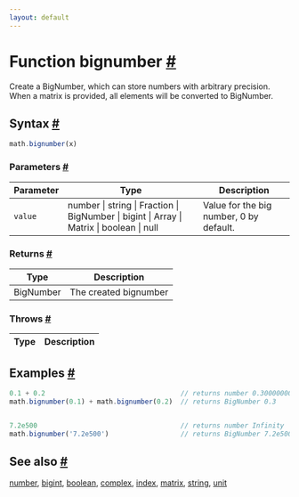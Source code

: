 ```yaml
---
layout: default
---
```


<!-- Note: This file is automatically generated from source code comments. Changes made in this file will be overridden. -->

<h1 id="function-bignumber">Function bignumber <a href="#function-bignumber" title="Permalink">#</a></h1>

Create a BigNumber, which can store numbers with arbitrary precision.
When a matrix is provided, all elements will be converted to BigNumber.


<h2 id="syntax">Syntax <a href="#syntax" title="Permalink">#</a></h2>

```js
math.bignumber(x)
```

<h3 id="parameters">Parameters <a href="#parameters" title="Permalink">#</a></h3>

Parameter | Type | Description
--------- | ---- | -----------
`value` | number &#124; string &#124; Fraction &#124; BigNumber &#124; bigint &#124; Array &#124; Matrix &#124; boolean &#124; null | Value for the big number, 0 by default.

<h3 id="returns">Returns <a href="#returns" title="Permalink">#</a></h3>

Type | Description
---- | -----------
BigNumber | The created bignumber


<h3 id="throws">Throws <a href="#throws" title="Permalink">#</a></h3>

Type | Description
---- | -----------


<h2 id="examples">Examples <a href="#examples" title="Permalink">#</a></h2>

```js
0.1 + 0.2                                  // returns number 0.30000000000000004
math.bignumber(0.1) + math.bignumber(0.2)  // returns BigNumber 0.3


7.2e500                                    // returns number Infinity
math.bignumber('7.2e500')                  // returns BigNumber 7.2e500
```


<h2 id="see-also">See also <a href="#see-also" title="Permalink">#</a></h2>

[number](number.html),
[bigint](bigint.html),
[boolean](boolean.html),
[complex](complex.html),
[index](index.html),
[matrix](matrix.html),
[string](string.html),
[unit](unit.html)
